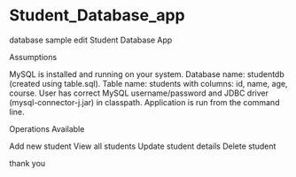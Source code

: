 # Student_Database_app
database sample edit
Student Database App

Assumptions

   MySQL is installed and running on your system.
   Database name: studentdb (created using table.sql).
   Table name: students with columns: id, name, age, course.
   User has correct MySQL username/password and JDBC driver (mysql-connector-j.jar) in classpath.
   Application is run from the command line.

Operations Available

   Add new student
   View all students
   Update student details
   Delete student

thank you
